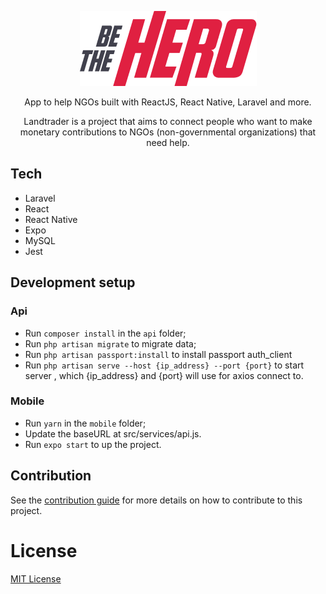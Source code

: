 <p align="center">
  <img src="mobile/src/assets/logo@3x.png" />
</p>

<p align="center">
  App to help NGOs built with ReactJS, React Native, Laravel and more. 
</p>

<p align="center">
  Landtrader is a project that aims to connect people who want to make monetary 
  contributions to NGOs (non-governmental organizations) that need help.
</p>

## Tech

- Laravel
- React
- React Native
- Expo
- MySQL
- Jest

## Development setup

### Api
- Run `composer install` in the `api` folder;
- Run `php artisan migrate` to migrate data;
- Run `php artisan passport:install` to install passport auth_client
- Run `php artisan serve --host {ip_address} --port {port}` to start server , which {ip_address} and {port} will use for axios connect to. 

### Mobile 
- Run `yarn` in the `mobile` folder;
- Update the baseURL at src/services/api.js.
- Run `expo start` to up the project.

## Contribution

See the [contribution guide](CONTRIBUTING.md) for more details on how to contribute to this project.

# License
[MIT License](/LICENSE)
